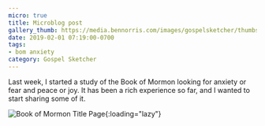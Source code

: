 ```yaml
---
micro: true
title: Microblog post
gallery_thumb: https://media.bennorris.com/images/gospelsketcher/thumbs/title-page.jpg
date: 2019-02-01 07:19:00-0700
tags:
- bom anxiety
category: Gospel Sketcher
---
```


Last week, I started a study of the Book of Mormon looking for anxiety or fear and peace or joy. It has been a rich experience so far, and I wanted to start sharing some of it.

![Book of Mormon Title Page](https://media.bennorris.com/images/gospelsketcher/bom-anxiety-study/title-page.jpg){:loading="lazy"}